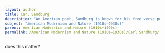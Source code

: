 ```yaml
---
layout: author
title: Carl Sandburg
description: "An American poet, Sandburg is known for his free verse poetry and explorations of American life. His work often reflects nature and rural imagery, as seen in poems like 'Chicago' and his 'Grass', which explores the intersection of human endeavor and the natural landscape."
subject: "American Modernism and Nature (1910s–1930s)"
parent: American Modernism and Nature (1910s–1930s)
permalink: /American Modernism and Nature (1910s–1930s)/Carl Sandburg/
---
```


does this matter?
